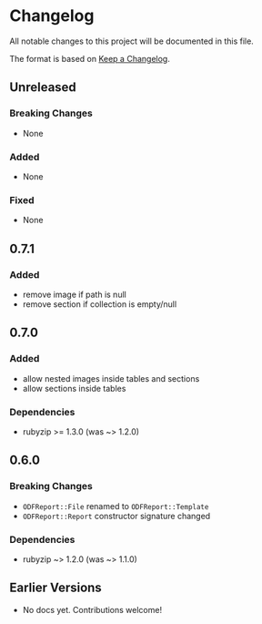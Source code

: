 # Changelog

All notable changes to this project will be documented in this file.

The format is based on [Keep a Changelog](https://keepachangelog.com/en/1.0.0/).

## Unreleased

### Breaking Changes

- None

### Added

- None

### Fixed

- None


## 0.7.1

### Added

- remove image if path is null
- remove section if collection is empty/null


## 0.7.0

### Added

- allow nested images inside tables and sections
- allow sections inside tables

### Dependencies

- rubyzip >= 1.3.0 (was ~> 1.2.0)


## 0.6.0

### Breaking Changes

- `ODFReport::File` renamed to `ODFReport::Template`
- `ODFReport::Report` constructor signature changed

### Dependencies

- rubyzip ~> 1.2.0 (was ~> 1.1.0)


## Earlier Versions

- No docs yet. Contributions welcome!
